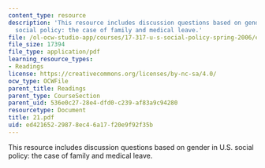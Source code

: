 ```yaml
---
content_type: resource
description: 'This resource includes discussion questions based on gender in U.S.
  social policy: the case of family and medical leave.'
file: /ol-ocw-studio-app/courses/17-317-u-s-social-policy-spring-2006/ed42165229878ec46a17f20e9f92f35b_21.pdf
file_size: 17394
file_type: application/pdf
learning_resource_types:
- Readings
license: https://creativecommons.org/licenses/by-nc-sa/4.0/
ocw_type: OCWFile
parent_title: Readings
parent_type: CourseSection
parent_uid: 536e0c27-28e4-dfd0-c239-af83a9c94280
resourcetype: Document
title: 21.pdf
uid: ed421652-2987-8ec4-6a17-f20e9f92f35b
---
```

This resource includes discussion questions based on gender in U.S. social policy: the case of family and medical leave.